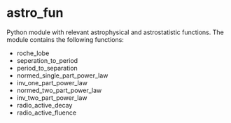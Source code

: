 # astro_fun
Python module with relevant astrophysical and astrostatistic functions.
The module contains the following functions:
- roche_lobe
- seperation_to_period
- period_to_separation
- normed_single_part_power_law
- inv_one_part_power_law
- normed_two_part_power_law
- inv_two_part_power_law
- radio_active_decay
- radio_active_fluence
